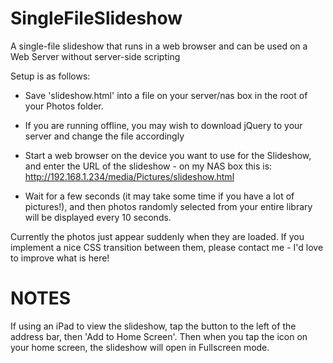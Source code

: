 SingleFileSlideshow
===================

A single-file slideshow that runs in a web browser and can be used on a Web Server without server-side scripting

Setup is as follows:

   * Save 'slideshow.html' into a file on your server/nas box in the root of your Photos folder.

   * If you are running offline, you may wish to download jQuery to your server and change the file accordingly

   * Start a web browser on the device you want to use for the Slideshow, and enter the URL of the slideshow - on my NAS box this is: http://192.168.1.234/media/Pictures/slideshow.html

   * Wait for a few seconds (it may take some time if you have a lot of pictures!), and then photos randomly selected from your entire library will be displayed every 10 seconds.

Currently the photos just appear suddenly when they are loaded. If you implement a nice CSS transition between them, please contact me - I'd love to improve what is here!



NOTES
======

If using an iPad to view the slideshow, tap the button to the left of the address bar, then 'Add to Home Screen'. Then when you tap the icon on your home screen, the slideshow will open in Fullscreen mode.
